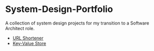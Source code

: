 # System-Design-Portfolio
A collection of system design projects for my transition to a Software Architect role.
- [URL Shortener](url-shortener-design.markdown)
- [Key-Value Store](key-value-store-design.md)
